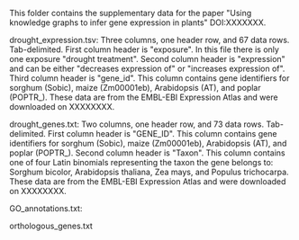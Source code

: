 
This folder contains the supplementary data for the paper "Using knowledge graphs to infer gene expression in plants" DOI:XXXXXXX. 

drought_expression.tsv: Three columns, one header row, and 67 data rows. Tab-delimited. First column header is "exposure". In this file there is only one exposure "drought treatment". Second column header is "expression" and can be either "decreases expression of" or "increases expression of". Third column header is "gene_id". This column contains gene identifiers for sorghum (Sobic), maize (Zm00001eb), Arabidopsis (AT), and poplar (POPTR_). These data are from the EMBL-EBI Expression Atlas and were downloaded on XXXXXXXX.

drought_genes.txt: Two columns, one header row, and 73 data rows. Tab-delimited. First column header is "GENE_ID". This column contains gene identifiers for sorghum (Sobic), maize (Zm00001eb), Arabidopsis (AT), and poplar (POPTR_). Second column header is "Taxon". This column contains one of four Latin binomials representing the taxon the gene belongs to: Sorghum bicolor, Arabidopsis thaliana, Zea mays, and Populus trichocarpa. These data are from the EMBL-EBI Expression Atlas and were downloaded on XXXXXXXX.

GO_annotations.txt: 

orthologous_genes.txt
